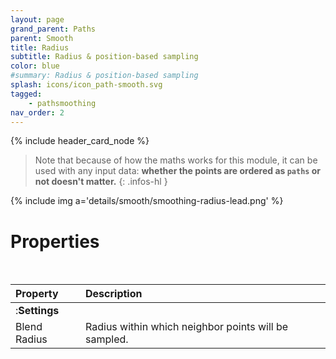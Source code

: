 ```yaml
---
layout: page
grand_parent: Paths
parent: Smooth
title: Radius
subtitle: Radius & position-based sampling
color: blue
#summary: Radius & position-based sampling
splash: icons/icon_path-smooth.svg
tagged: 
    - pathsmoothing
nav_order: 2
---
```


{% include header_card_node %}


> Note that because of how the maths works for this module, it can be used with any input data: **whether the points are ordered as `paths` or not doesn't matter.**
{: .infos-hl }

{% include img a='details/smooth/smoothing-radius-lead.png' %}

# Properties
<br>

| Property       | Description          |
|:-------------|:------------------|
|:**Settings**||
| Blend Radius           | Radius within which neighbor points will be sampled. |

